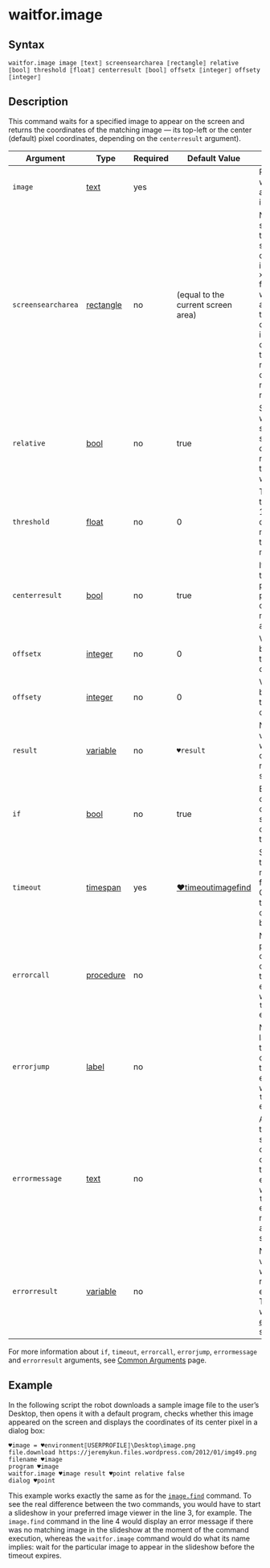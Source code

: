# waitfor.image

## Syntax

```G1ANT
waitfor.image image ⟦text⟧ screensearcharea ⟦rectangle⟧ relative ⟦bool⟧ threshold ⟦float⟧ centerresult ⟦bool⟧ offsetx ⟦integer⟧ offsety ⟦integer⟧
```

## Description

This command waits for a specified image to appear on the screen and returns the coordinates of the matching image — its top-left or the center (default) pixel coordinates, depending on the `centerresult` argument).

| Argument | Type | Required | Default Value | Description |
| -------- | ---- | -------- | ------------- | ----------- |
|`image`| [text](G1ANT.Language/G1ANT.Language/Structures/TextStructure.md) | yes |  | Path to a file with an awaited image |
|`screensearcharea`| [rectangle](G1ANT.Language/G1ANT.Language/Structures/RectangleStructure.md) | no | (equal to the current screen area) | Narrows the search area to a rectangle specified by coordinates in the `x0⫽y0⫽x1⫽y1` format, where `x0⫽y0` and `x1⫽y1` are the pixel coordinates in the top left corner and the bottom right corner of the rectangle, respectively |
|`relative`| [bool](G1ANT.Language/G1ANT.Language/Structures/BooleanStructure.md) | no | true| Specifies whether the search should be done relatively to the active window |
|`threshold`| [float](G1ANT.Language/G1ANT.Language/Structures/FloatStructure.md) | no | 0 | Tolerance threshold (0-1 range); the default 0 means it has to be a 100% match |
|`centerresult`| [bool](G1ANT.Language/G1ANT.Language/Structures/BooleanStructure.md) | no | true | If specified, the resulting point will be placed in the center of the matching area |
|`offsetx`| [integer](G1ANT.Language/G1ANT.Language/Structures/IntegerStructure.md) | no | 0 | Value that will be added to the result's X coordinate |
|`offsety`| [integer](G1ANT.Language/G1ANT.Language/Structures/IntegerStructure.md) | no | 0 | Value that will be added to the result's Y coordinate |
| `result`       | [variable](G1ANT.Language/G1ANT.Language/Structures/VariableStructure.md) | no       | `♥result`                                                   | Name of a variable where the command's result will be stored |
| `if`           | [bool](G1ANT.Language/G1ANT.Language/Structures/BooleanStructure.md) | no       | true                                                        | Executes the command only if a specified condition is true   |
| `timeout`      | [timespan](G1ANT.Language/G1ANT.Language/Structures/TimeSpanStructure.md) | yes    | [♥timeoutimagefind](G1ANT.Addon/G1ANT.Addon.Images/G1ANT.Addon.Images/Variables/TimeoutImageFindVariable.md) | Specifies time in milliseconds for G1ANT.Robot to wait for the command to be executed |
| `errorcall`    | [procedure](G1ANT.Language/G1ANT.Language/Structures/ProcedureStructure.md) | no       |                                                             | Name of a procedure to call when the command throws an exception or when a given `timeout` expires |
| `errorjump`    | [label](G1ANT.Language/G1ANT.Language/Structures/LabelStructure.md) | no       |                                                             | Name of the label to jump to when the command throws an exception or when a given `timeout` expires |
| `errormessage` | [text](G1ANT.Language/G1ANT.Language/Structures/TextStructure.md) | no       |                                                             | A message that will be shown in case the command throws an exception or when a given `timeout` expires, and no `errorjump` argument is specified |
| `errorresult`  | [variable](G1ANT.Language/G1ANT.Language/Structures/VariableStructure.md) | no       |                                                             | Name of a variable that will store the returned exception. The variable will be of [error](G1ANT.Language/G1ANT.Language/Structures/ErrorStructure.md) structure  |

For more information about `if`, `timeout`, `errorcall`, `errorjump`, `errormessage` and `errorresult` arguments, see [Common Arguments](G1ANT.Manual/appendices/common-arguments.md) page.

## Example

In the following script the robot downloads a sample image file to the user’s Desktop, then opens it with a default program, checks whether this image appeared on the screen and displays the coordinates of its center pixel in a dialog box:

```G1ANT
♥image = ♥environment⟦USERPROFILE⟧\Desktop\image.png
file.download https://jeremykun.files.wordpress.com/2012/01/img49.png filename ♥image
program ♥image
waitfor.image ♥image result ♥point relative false
dialog ♥point
```

This example works exactly the same as for the [`image.find`](ImageFindCommand.md) command. To see the real difference between the two commands, you would have to start a slideshow in your preferred image viewer in the line 3, for example. The `image.find` command in the line 4 would display an error message if there was no matching image in the slideshow at the moment of the command execution, whereas the `waitfor.image` command would do what its name implies: wait for the particular image to appear in the slideshow before the timeout expires.

